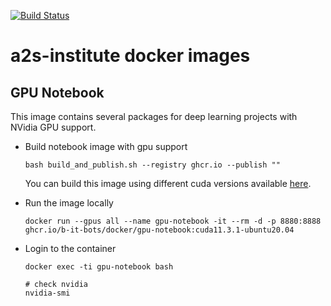 [<!--lint ignore no-dead-urls-->![Build Status](https://github.com/a2s-institute/docker-stacks/workflows/CI/badge.svg)](https://github.com/a2s-institute/docker-stacks/actions?workflow=CI)

# a2s-institute docker images

## GPU Notebook

This image contains several packages for deep learning projects with NVidia GPU support.

* Build notebook image with gpu support
  ```
  bash build_and_publish.sh --registry ghcr.io --publish ""
  ```

  You can build this image using different cuda versions available [here](https://hub.docker.com/r/nvidia/cuda/tags).

* Run the image locally
  ```
  docker run --gpus all --name gpu-notebook -it --rm -d -p 8880:8888 ghcr.io/b-it-bots/docker/gpu-notebook:cuda11.3.1-ubuntu20.04
  ```

* Login to the container
  ```
  docker exec -ti gpu-notebook bash

  # check nvidia
  nvidia-smi
  ``` 
